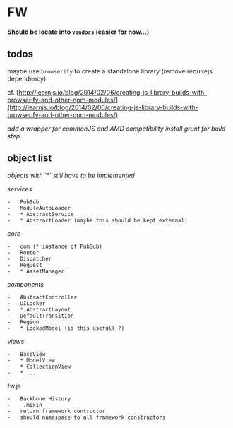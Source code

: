 FW
============================================

__Should be locate into `vendors` (easier for now...)__


todos
--------------------------------------------

maybe use `browserify` to create a standalone library (remove requirejs dependency)

cf. [http://learnjs.io/blog/2014/02/06/creating-js-library-builds-with-browserify-and-other-npm-modules/](http://learnjs.io/blog/2014/02/06/creating-js-library-builds-with-browserify-and-other-npm-modules/)

_add a wrapper for commonJS and AMD compatibility_
_install grunt for build step_


object list
--------------------------------------------

_objects with '*' still have to be implemented_


_services_

    -   PubSub
    -   ModuleAutoLoader
    -   * AbstractService
    -   * AbstractLoader (maybe this should be kept external)

_core_

    -   com (* instance of PubSub)
    -   Router
    -   Dispatcher
    -   Request
    -   * AssetManager

_components_

    -   AbstractController
    -   UILocker
    -   * AbstractLayout
    -   DefaultTransition
    -   Region
    -   * LockedModel (is this usefull ?)

_views_

    -   BaseView
    -   * ModelView
    -   * CollectionView
    -   * ...

fw.js

    -   Backbone.History
    -   _.mixin
    -   return framework contructor
    -   should namespace to all framework constructors
